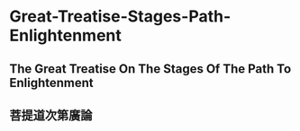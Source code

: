 # Great-Treatise-Stages-Path-Enlightenment
## The Great Treatise On The Stages Of The Path To Enlightenment
## 菩提道次第廣論
